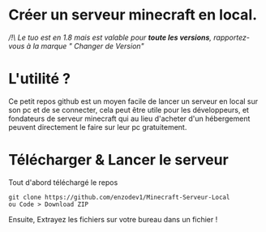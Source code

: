 # Créer un serveur minecraft en local. 
*/!\ Le tuo est en 1.8 mais est valable pour __toute les versions__, rapportez-vous à la marque " Changer de Version"*

# L'utilité ?

Ce petit repos github est un moyen facile de lancer un serveur en local sur son pc et de se connecter, cela peut être utile pour les développeurs, et fondateurs de serveur minecraft qui au lieu d'acheter d'un hébergement peuvent directement le faire sur leur pc gratuitement.

# Télécharger & Lancer le serveur 

Tout d'abord téléchargé le repos 

``` 
git clone https://github.com/enzodev1/Minecraft-Serveur-Local 
ou Code > Download ZIP 
``` 

Ensuite, Extrayez les fichiers sur votre bureau dans un fichier !

